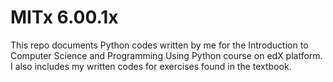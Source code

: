 # MITx 6.00.1x 

This repo documents Python codes written by me for the Introduction to Computer Science and Programming Using Python course on edX platform. I also includes my written codes for exercises found in the textbook.


